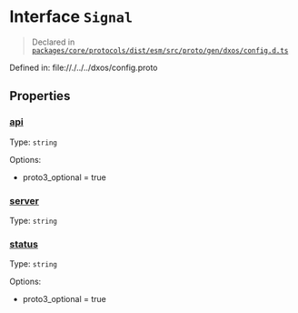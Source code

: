 # Interface `Signal`
> Declared in [`packages/core/protocols/dist/esm/src/proto/gen/dxos/config.d.ts`]()

Defined in:
   file://./../../dxos/config.proto

## Properties
### [api]()
Type: <code>string</code>

Options:
  - proto3_optional = true

### [server]()
Type: <code>string</code>

### [status]()
Type: <code>string</code>

Options:
  - proto3_optional = true
